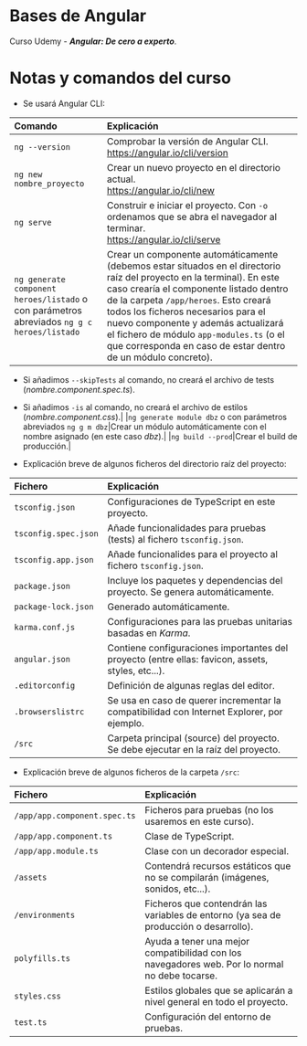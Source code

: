 # Bases de Angular

Curso Udemy - ***Angular: De cero a experto***.

# Notas y comandos del curso

- Se usará Angular CLI:

|Comando|Explicación|
|:----------|:-----------|
|`ng --version`|Comprobar la versión de Angular CLI.<br>https://angular.io/cli/version|
|`ng new nombre_proyecto`|Crear un nuevo proyecto en el directorio actual.<br>https://angular.io/cli/new|
|`ng serve`|Construir e iniciar el proyecto. Con `-o` ordenamos que se abra el navegador al terminar.<br>https://angular.io/cli/serve|
|`ng generate component heroes/listado` o con parámetros abreviados `ng g c heroes/listado`|Crear un componente automáticamente (debemos estar situados en el directorio raíz del proyecto en la terminal). En este caso crearía el componente listado dentro de la carpeta `/app/heroes`. Esto creará todos los ficheros necesarios para el nuevo componente y además actualizará el fichero de módulo `app-modules.ts` (o el que corresponda en caso de estar dentro de un módulo concreto). 
- Si añadimos `--skipTests` al comando, no creará el archivo de tests (<i>nombre.component.spec.ts</i>).
- Si añadimos `-is` al comando, no creará el archivo de estilos (<i>nombre.component.css</i>).|
|`ng generate module dbz` o con parámetros abreviados `ng g m dbz`|Crear un módulo automáticamente con el nombre asignado (en este caso <i>dbz</i>).|
|`ng build --prod`|Crear el build de producción.|

- Explicación breve de algunos ficheros del directorio raíz del proyecto:
  
|Fichero|Explicación|
|:----------|:-----------|
|`tsconfig.json`|Configuraciones de TypeScript en este proyecto.|
|`tsconfig.spec.json`|Añade funcionalidades para pruebas (tests) al fichero `tsconfig.json`.|
|`tsconfig.app.json`|Añade funcionalides para el proyecto al fichero `tsconfig.json`.
|`package.json`|Incluye los paquetes y dependencias del proyecto. Se genera automáticamente.|
|`package-lock.json`|Generado automáticamente.|
|`karma.conf.js`|Configuraciones para las pruebas unitarias basadas en <i>Karma</i>.|
|`angular.json`|Contiene configuraciones importantes del proyecto (entre ellas: favicon, assets, styles, etc...).|
|`.editorconfig`|Definición de algunas reglas del editor.|
|`.browserslistrc`|Se usa en caso de querer incrementar la compatibilidad con Internet Explorer, por ejemplo.|
|`/src`|Carpeta principal (source) del proyecto. Se debe ejecutar en la raíz del proyecto.|

- Explicación breve de algunos ficheros de la carpeta `/src`:
  
|Fichero|Explicación|
|:----------|:-----------|
|`/app/app.component.spec.ts`|Ficheros para pruebas (no los usaremos en este curso).|
|`/app/app.component.ts`|Clase de TypeScript.|
|`/app/app.module.ts`|Clase con un decorador especial.|
|`/assets`|Contendrá recursos estáticos que no se compilarán (imágenes, sonidos, etc...).|
|`/environments`|Ficheros que contendrán las variables de entorno (ya sea de producción o desarrollo).|
|`polyfills.ts`|Ayuda a tener una mejor compatibilidad con los navegadores web. Por lo normal no debe tocarse.|
|`styles.css`|Estilos globales que se aplicarán a nivel general en todo el proyecto.|
|`test.ts`|Configuración del entorno de pruebas.|
  